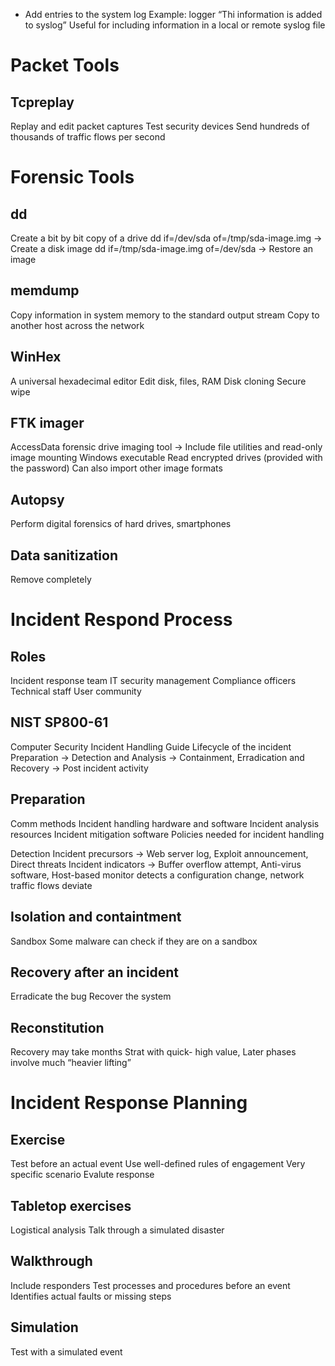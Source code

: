 - Add entries to the system log
Example: logger “Thi information is added to syslog”
Useful for including information in a local or remote syslog file


# Packet Tools
## Tcpreplay
Replay and edit packet captures
Test security devices
Send hundreds of thousands of traffic flows per second

# Forensic Tools
## dd
Create a bit by bit copy of a drive
dd if=/dev/sda of=/tmp/sda-image.img → Create a disk image
dd if=/tmp/sda-image.img of=/dev/sda → Restore an image

## memdump
Copy information in system memory to the standard output stream
Copy to another host across the network

## WinHex
A universal hexadecimal editor
Edit disk, files, RAM
Disk cloning
Secure wipe

## FTK imager
AccessData forensic drive imaging tool → Include file utilities and read-only image mounting
Windows executable
Read encrypted drives (provided with the password)
Can also import other image formats

## Autopsy
Perform digital forensics of hard drives, smartphones

## Data sanitization
Remove completely

# Incident Respond Process

## Roles
Incident response team
IT security management
Compliance officers
Technical staff
User community

## NIST SP800-61
Computer Security Incident Handling Guide
Lifecycle of the incident
Preparation → Detection and Analysis → Containment, Erradication and Recovery → Post incident activity

## Preparation
Comm methods
Incident handling hardware and software
Incident analysis resources
Incident mitigation software
Policies needed for incident handling

Detection
Incident precursors → Web server log, Exploit announcement, Direct threats
Incident indicators → Buffer overflow attempt, Anti-virus software, Host-based monitor detects a configuration change, network traffic flows deviate

## Isolation and containtment
Sandbox
Some malware can check if they are on a sandbox

## Recovery after an incident
Erradicate the bug
Recover the system

## Reconstitution
Recovery may take months
Strat with quick- high value, Later phases involve much “heavier lifting”


# Incident Response Planning

## Exercise
Test before an actual event
Use well-defined rules of engagement
Very specific scenario
Evalute response


## Tabletop exercises
Logistical analysis
Talk through a simulated disaster

## Walkthrough
Include responders
Test processes and procedures before an event
Identifies actual faults or missing steps

## Simulation
Test with a simulated  event
